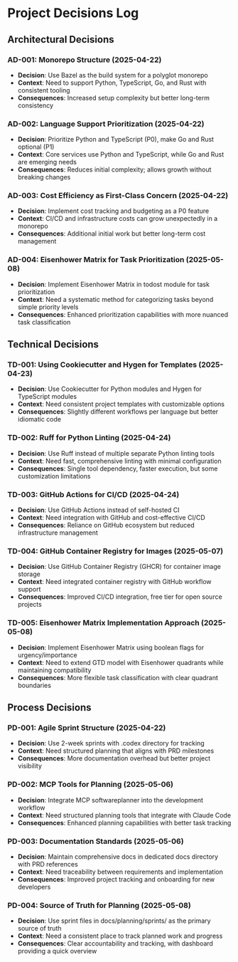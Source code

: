 # Project Decisions Log

## Architectural Decisions

### AD-001: Monorepo Structure (2025-04-22)
- **Decision**: Use Bazel as the build system for a polyglot monorepo
- **Context**: Need to support Python, TypeScript, Go, and Rust with consistent tooling
- **Consequences**: Increased setup complexity but better long-term consistency

### AD-002: Language Support Prioritization (2025-04-22)
- **Decision**: Prioritize Python and TypeScript (P0), make Go and Rust optional (P1)
- **Context**: Core services use Python and TypeScript, while Go and Rust are emerging needs
- **Consequences**: Reduces initial complexity; allows growth without breaking changes

### AD-003: Cost Efficiency as First-Class Concern (2025-04-22)
- **Decision**: Implement cost tracking and budgeting as a P0 feature
- **Context**: CI/CD and infrastructure costs can grow unexpectedly in a monorepo
- **Consequences**: Additional initial work but better long-term cost management

### AD-004: Eisenhower Matrix for Task Prioritization (2025-05-08)
- **Decision**: Implement Eisenhower Matrix in todost module for task prioritization
- **Context**: Need a systematic method for categorizing tasks beyond simple priority levels
- **Consequences**: Enhanced prioritization capabilities with more nuanced task classification

## Technical Decisions

### TD-001: Using Cookiecutter and Hygen for Templates (2025-04-23)
- **Decision**: Use Cookiecutter for Python modules and Hygen for TypeScript modules
- **Context**: Need consistent project templates with customizable options
- **Consequences**: Slightly different workflows per language but better idiomatic code

### TD-002: Ruff for Python Linting (2025-04-24)
- **Decision**: Use Ruff instead of multiple separate Python linting tools
- **Context**: Need fast, comprehensive linting with minimal configuration
- **Consequences**: Single tool dependency, faster execution, but some customization limitations

### TD-003: GitHub Actions for CI/CD (2025-04-24)
- **Decision**: Use GitHub Actions instead of self-hosted CI
- **Context**: Need integration with GitHub and cost-effective CI/CD
- **Consequences**: Reliance on GitHub ecosystem but reduced infrastructure management

### TD-004: GitHub Container Registry for Images (2025-05-07)
- **Decision**: Use GitHub Container Registry (GHCR) for container image storage
- **Context**: Need integrated container registry with GitHub workflow support
- **Consequences**: Improved CI/CD integration, free tier for open source projects

### TD-005: Eisenhower Matrix Implementation Approach (2025-05-08)
- **Decision**: Implement Eisenhower Matrix using boolean flags for urgency/importance
- **Context**: Need to extend GTD model with Eisenhower quadrants while maintaining compatibility
- **Consequences**: More flexible task classification with clear quadrant boundaries

## Process Decisions

### PD-001: Agile Sprint Structure (2025-04-22)
- **Decision**: Use 2-week sprints with .codex directory for tracking
- **Context**: Need structured planning that aligns with PRD milestones
- **Consequences**: More documentation overhead but better project visibility

### PD-002: MCP Tools for Planning (2025-05-06)
- **Decision**: Integrate MCP softwareplanner into the development workflow
- **Context**: Need structured planning tools that integrate with Claude Code
- **Consequences**: Enhanced planning capabilities with better task tracking

### PD-003: Documentation Standards (2025-05-06)
- **Decision**: Maintain comprehensive docs in dedicated docs directory with PRD references
- **Context**: Need traceability between requirements and implementation
- **Consequences**: Improved project tracking and onboarding for new developers

### PD-004: Source of Truth for Planning (2025-05-08)
- **Decision**: Use sprint files in docs/planning/sprints/ as the primary source of truth
- **Context**: Need a consistent place to track planned work and progress
- **Consequences**: Clear accountability and tracking, with dashboard providing a quick overview